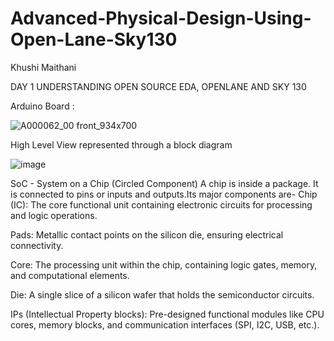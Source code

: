 # Advanced-Physical-Design-Using-Open-Lane-Sky130
Khushi Maithani

DAY 1 UNDERSTANDING OPEN SOURCE EDA, OPENLANE AND SKY 130

Arduino Board :
 
 ![A000062_00 front_934x700](https://github.com/user-attachments/assets/e7ae93af-e652-4a7b-9e04-0737c25fa0c6)   

 High Level View represented through a block diagram

 ![image](https://github.com/user-attachments/assets/cc0f9f97-76f5-4f52-a8e5-8e49fdf1e6ee)

 SoC - System on a Chip (Circled Component)
 A chip is inside a package. It is connected to pins or inputs and outputs.Its major components are-
 Chip (IC): The core functional unit containing electronic circuits for processing and logic operations.
 
 Pads: Metallic contact points on the silicon die, ensuring electrical connectivity.

 Core: The processing unit within the chip, containing logic gates, memory, and computational elements.
 
 Die: A single slice of a silicon wafer that holds the semiconductor circuits.

 IPs (Intellectual Property blocks): Pre-designed functional modules like CPU cores, memory blocks, and communication interfaces (SPI, I2C, USB, etc.).






